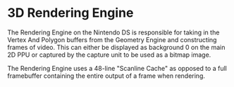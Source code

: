 # 3D Rendering Engine

The Rendering Engine on the Nintendo DS is responsible for taking in the Vertex And Polygon buffers from the Geometry Engine and constructing frames of video. This can either be displayed as background 0 on the main 2D PPU or captured by the capture unit to be used as a bitmap image.

The Rendering Engine uses a 48-line "Scanline Cache" as opposed to a full framebuffer containing the entire output of a frame when rendering. 